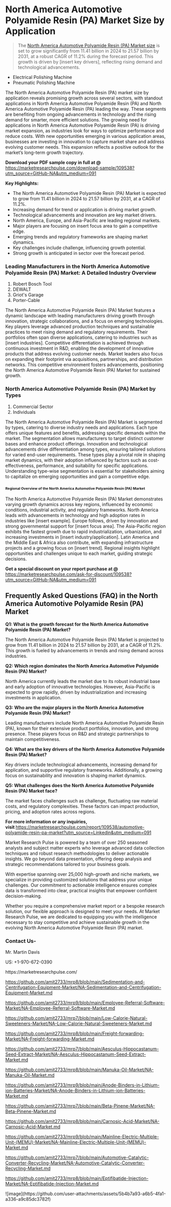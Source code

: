 <h1>North America Automotive Polyamide Resin (PA) Market&nbsp;Size by Application</h1><blockquote><p>The <a href="https://marketresearchpulse.com/download-sample/109538?utm_source=GitHub-NA&amp;utm_medium=091">North America Automotive Polyamide Resin (PA) Market size</a> is set to grow significantly from 11.41 billion in 2024 to 21.57 billion by 2031, at a robust CAGR of 11.2% during the forecast period. This growth is driven by [insert key drivers], reflecting rising demand and technological advancements.</p></blockquote><ul><li>Electrical Polishing Machine<li> Pneumatic Polishing Machine</li></ul><p>The North America Automotive Polyamide Resin (PA) market size by application reveals promising growth across several sectors, with standout applications in North America Automotive Polyamide Resin (PA) and North America Automotive Polyamide Resin (PA) leading the way. These segments are benefiting from ongoing advancements in technology and the rising demand for smarter, more efficient solutions. The growing need for applications in North America Automotive Polyamide Resin (PA) is driving market expansion, as industries look for ways to optimize performance and reduce costs. With new opportunities emerging in various application areas, businesses are investing in innovation to capture market share and address evolving customer needs. This expansion reflects a positive outlook for the market’s long-term growth trajectory.</p><p><strong>Download your PDF sample copy in full at @ </strong><a href="https://marketresearchpulse.com/download-sample/109538?utm_source=GitHub-NA&amp;utm_medium=091">https://marketresearchpulse.com/download-sample/109538?utm_source=GitHub-NA&amp;utm_medium=091</a></p><p><strong>Key Highlights: </strong></p><ul><li>The North America Automotive Polyamide Resin (PA) Market is expected to grow from 11.41 billion in 2024 to 21.57 billion by 2031, at a CAGR of 11.2%.</li><li>Increasing demand for trend or application is driving market growth.</li><li>Technological advancements and innovation are key market drivers.</li><li>North America, Europe, and Asia-Pacific are leading regional markets.</li><li>Major players are focusing on insert focus area to gain a competitive edge.</li><li>Emerging trends and regulatory frameworks are shaping market dynamics.</li><li>Key challenges include challenge, influencing growth potential.</li><li>Strong growth is anticipated in sector over the forecast period.</li></ul><h3>Leading Manufacturers in the North America Automotive Polyamide Resin (PA) Market: A Detailed Industry Overview</h3><ol><li>Robert Bosch Tool</li><li>DEWALT</li><li>Griot's Garage</li><li>Porter-Cable</li></ol><div class="flex max-w-full flex-col flex-grow"><div class="min-h-8 text-message flex w-full flex-col items-end gap-2 whitespace-normal break-words [.text-message+&amp;]:mt-5" dir="auto" data-message-author-role="assistant" data-message-id="fd8432e4-4910-450d-b182-61b7bfb0a01f" data-message-model-slug="gpt-4o"><div class="flex w-full flex-col gap-1 empty:hidden first:pt-[3px]"><div class="markdown prose w-full break-words dark:prose-invert light"><p>The North America Automotive Polyamide Resin (PA) Market features a dynamic landscape with leading manufacturers driving growth through innovation, strategic collaborations, and a focus on emerging technologies. Key players leverage advanced production techniques and sustainable practices to meet rising demand and regulatory requirements. Their portfolios often span diverse applications, catering to industries such as [insert industries]. Competitive differentiation is achieved through continuous investment in R&amp;D, enabling the development of innovative products that address evolving customer needs. Market leaders also focus on expanding their footprint via acquisitions, partnerships, and distribution networks. This competitive environment fosters advancements, positioning the North America Automotive Polyamide Resin (PA) Market for sustained growth.</p></div></div></div></div><h3>North America Automotive Polyamide Resin (PA) Market by Types</h3><ol><li>Commercial Sector<li> Individuals</li></ol><div class="flex max-w-full flex-col flex-grow"><div class="min-h-8 text-message flex w-full flex-col items-end gap-2 whitespace-normal break-words [.text-message+&amp;]:mt-5" dir="auto" data-message-author-role="assistant" data-message-id="084470be-0bb7-4664-bddf-5156b4f41249" data-message-model-slug="gpt-4o-mini"><div class="flex w-full flex-col gap-1 empty:hidden first:pt-[3px]"><div class="markdown prose w-full break-words dark:prose-invert light"><p>The North America Automotive Polyamide Resin (PA) Market is segmented by types, catering to diverse industry needs and applications. Each type offers unique features and benefits, addressing specific demands within the market. The segmentation allows manufacturers to target distinct customer bases and enhance product offerings. Innovation and technological advancements drive differentiation among types, ensuring tailored solutions for varied end-user requirements. These types play a pivotal role in shaping market dynamics, with their adoption influenced by factors such as cost-effectiveness, performance, and suitability for specific applications. Understanding type-wise segmentation is essential for stakeholders aiming to capitalize on emerging opportunities and gain a competitive edge.</p></div></div></div></div><h3><span style="font-size: 11px;">Regional Overview of the North America Automotive Polyamide Resin (PA) Market</span></h3><div class="flex max-w-full flex-col flex-grow"><div class="min-h-8 text-message flex w-full flex-col items-end gap-2 whitespace-normal break-words [.text-message+&amp;]:mt-5" dir="auto" data-message-author-role="assistant" data-message-id="e9038762-ce64-4e30-91c9-9bd413514231" data-message-model-slug="gpt-4o-mini"><div class="flex w-full flex-col gap-1 empty:hidden first:pt-[3px]"><div class="markdown prose w-full break-words dark:prose-invert light"><p>The North America Automotive Polyamide Resin (PA) Market demonstrates varying growth dynamics across key regions, influenced by economic conditions, industrial activity, and regulatory frameworks. North America leads with advancements in technology and high adoption rates in industries like [insert example]. Europe follows, driven by innovation and strong governmental support for [insert focus area]. The Asia-Pacific region exhibits the fastest growth due to rapid industrialization, urbanization, and increasing investments in [insert industry/application]. Latin America and the Middle East &amp; Africa also contribute, with expanding infrastructure projects and a growing focus on [insert trend]. Regional insights highlight opportunities and challenges unique to each market, guiding strategic decisions.</p></div></div></div></div><p><strong>Get a special discount on your report purchase at @ </strong><a href="https://marketresearchpulse.com/ask-for-discount/109538?utm_source=GitHub-NA&amp;utm_medium=091">https://marketresearchpulse.com/ask-for-discount/109538?utm_source=GitHub-NA&amp;utm_medium=091</a></p><h2>Frequently Asked Questions (FAQ) in the North America Automotive Polyamide Resin (PA) Market</h2><p><strong>Q1: What is the growth forecast for the North America Automotive Polyamide Resin (PA) Market?</strong></p><p>The North America Automotive Polyamide Resin (PA) Market is projected to grow from 11.41 billion in 2024 to 21.57 billion by 2031, at a CAGR of 11.2%. This growth is fueled by advancements in trends and rising demand across industries.</p><p><strong>Q2: Which region dominates the North America Automotive Polyamide Resin (PA) Market?</strong></p><p>North America currently leads the market due to its robust industrial base and early adoption of innovative technologies. However, Asia-Pacific is expected to grow rapidly, driven by industrialization and increasing investments in application.</p><p><strong>Q3: Who are the major players in the North America Automotive Polyamide Resin (PA) Market?</strong></p><p>Leading manufacturers include North America Automotive Polyamide Resin (PA), known for their extensive product portfolios, innovation, and strong presence. These players focus on R&amp;D and strategic partnerships to maintain competitiveness.</p><p><strong>Q4: What are the key drivers of the North America Automotive Polyamide Resin (PA) Market?</strong></p><p>Key drivers include technological advancements, increasing demand for application, and supportive regulatory frameworks. Additionally, a growing focus on sustainability and innovation is shaping market dynamics.</p><p><strong>Q5: What challenges does the North America Automotive Polyamide Resin (PA) Market face?</strong></p><p>The market faces challenges such as challenge, fluctuating raw material costs, and regulatory complexities. These factors can impact production, pricing, and adoption rates across regions.</p><p><strong>For more information or any inquiries, visit&nbsp;</strong><a href="https://marketresearchpulse.com/report/109538/automotive-polyamide-resin-pa-market?utm_source=Linkedin&utm_medium=091">https://marketresearchpulse.com/report/109538/automotive-polyamide-resin-pa-market?utm_source=Linkedin&utm_medium=091</a></p><p>Market Research Pulse is powered by a team of over 250 seasoned analysts and subject matter experts who leverage advanced data collection techniques and robust research methodologies to deliver actionable insights. We go beyond data presentation, offering deep analysis and strategic recommendations tailored to your business goals.</p><p>With expertise spanning over 25,000 high-growth and niche markets, we specialize in providing customized solutions that address your unique challenges. Our commitment to actionable intelligence ensures complex data is transformed into clear, practical insights that empower confident decision-making.</p><p>Whether you require a comprehensive market report or a bespoke research solution, our flexible approach is designed to meet your needs. At Market Research Pulse, we are dedicated to equipping you with the intelligence necessary to stay competitive and achieve sustainable growth in the evolving North America Automotive Polyamide Resin (PA) market.</p><h3><strong>Contact Us-</strong></h3><p>Mr. Martin Davis</p><p>US: +1-970-672-0390</p><p>https://marketresearchpulse.com/</p><p><a href="https://github.com/amit2733/mrp8/blob/main/Sedimentation-and-Centrifugation-Equipment-Market/NA-Sedimentation-and-Centrifugation-Equipment-Market.md">https://github.com/amit2733/mrp8/blob/main/Sedimentation-and-Centrifugation-Equipment-Market/NA-Sedimentation-and-Centrifugation-Equipment-Market.md</a></p><p><a href="https://github.com/amit2733/mrp9/blob/main/Employee-Referral-Software-Market/NA-Employee-Referral-Software-Market.md">https://github.com/amit2733/mrp9/blob/main/Employee-Referral-Software-Market/NA-Employee-Referral-Software-Market.md</a></p><p><a href="https://github.com/amit2733/mrp7/blob/main/Low-Calorie-Natural-Sweeteners-Market/NA-Low-Calorie-Natural-Sweeteners-Market.md">https://github.com/amit2733/mrp7/blob/main/Low-Calorie-Natural-Sweeteners-Market/NA-Low-Calorie-Natural-Sweeteners-Market.md</a></p><p><a href="https://github.com/amit2733/mrp8/blob/main/Freight-forwarding-Market/NA-Freight-forwarding-Market.md">https://github.com/amit2733/mrp8/blob/main/Freight-forwarding-Market/NA-Freight-forwarding-Market.md</a></p><p><a href="https://github.com/amit2733/mrp7/blob/main/Aesculus-Hippocastanum-Seed-Extract-Market/NA-Aesculus-Hippocastanum-Seed-Extract-Market.md">https://github.com/amit2733/mrp7/blob/main/Aesculus-Hippocastanum-Seed-Extract-Market/NA-Aesculus-Hippocastanum-Seed-Extract-Market.md</a></p><p><a href="https://github.com/amit2733/mrp8/blob/main/Manuka-Oil-Market/NA-Manuka-Oil-Market.md">https://github.com/amit2733/mrp8/blob/main/Manuka-Oil-Market/NA-Manuka-Oil-Market.md</a></p><p><a href="https://github.com/amit2733/mrp9/blob/main/Anode-Binders-in-Lithium-ion-Batteries-Market/NA-Anode-Binders-in-Lithium-ion-Batteries-Market.md">https://github.com/amit2733/mrp9/blob/main/Anode-Binders-in-Lithium-ion-Batteries-Market/NA-Anode-Binders-in-Lithium-ion-Batteries-Market.md</a></p><p><a href="https://github.com/amit2733/mrp7/blob/main/Beta-Pinene-Market/NA-Beta-Pinene-Market.md">https://github.com/amit2733/mrp7/blob/main/Beta-Pinene-Market/NA-Beta-Pinene-Market.md</a></p><p><a href="https://github.com/amit2733/mrp8/blob/main/Carnosic-Acid-Market/NA-Carnosic-Acid-Market.md">https://github.com/amit2733/mrp8/blob/main/Carnosic-Acid-Market/NA-Carnosic-Acid-Market.md</a></p><p><a href="https://github.com/amit2733/mrp9/blob/main/Mainline-Electric-Multiple-Unit-(MEMU)-Market/NA-Mainline-Electric-Multiple-Unit-(MEMU)-Market.md">https://github.com/amit2733/mrp9/blob/main/Mainline-Electric-Multiple-Unit-(MEMU)-Market/NA-Mainline-Electric-Multiple-Unit-(MEMU)-Market.md</a></p><p><a href="https://github.com/amit2733/mrp7/blob/main/Automotive-Catalytic-Converter-Recycling-Market/NA-Automotive-Catalytic-Converter-Recycling-Market.md">https://github.com/amit2733/mrp7/blob/main/Automotive-Catalytic-Converter-Recycling-Market/NA-Automotive-Catalytic-Converter-Recycling-Market.md</a></p><p><a href="https://github.com/amit2733/mrp8/blob/main/Eptifibatide-Injection-Market/NA-Eptifibatide-Injection-Market.md">https://github.com/amit2733/mrp8/blob/main/Eptifibatide-Injection-Market/NA-Eptifibatide-Injection-Market.md</a></p>
![image](https://github.com/user-attachments/assets/5b4b7a93-a6b5-4fa1-a336-a9c85dc3782f)
